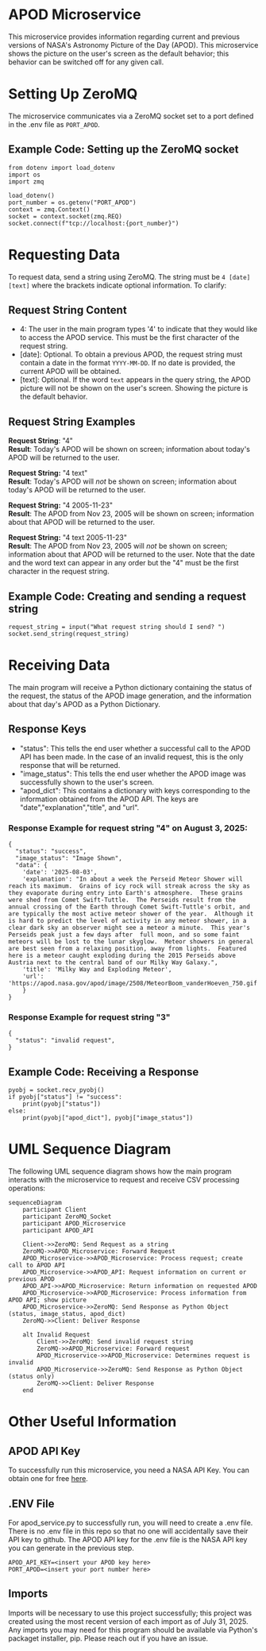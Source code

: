 # APOD Microservice
This microservice provides information regarding current and previous versions of NASA's Astronomy Picture of the Day (APOD). This microservice shows the picture on the user's screen as the default behavior; this behavior can be switched off for any given call. 

# Setting Up ZeroMQ
The microservice communicates via a ZeroMQ socket set to a port defined in the .env file as `PORT_APOD`.

## Example Code: Setting up the ZeroMQ socket
```
from dotenv import load_dotenv
import os
import zmq

load_dotenv()
port_number = os.getenv("PORT_APOD")
context = zmq.Context()
socket = context.socket(zmq.REQ) 
socket.connect(f"tcp://localhost:{port_number}")
```

# Requesting Data
To request data, send a string using ZeroMQ. The string must be `4 [date] [text]` where the brackets indicate optional information. To clarify:

## Request String Content
* 4: The user in the main program types '4' to indicate that they would like to access the APOD service. This must be the first character of the request string.
* \[date\]: Optional. To obtain a previous APOD, the request string must contain a date in the format `YYYY-MM-DD`. If no date is provided, the current APOD will be obtained.
* \[text\]: Optional. If the word `text` appears in the query string, the APOD picture will not be shown on the user's screen. Showing the picture is the default behavior.

## Request String Examples
**Request String**: "4"  
**Result**: Today's APOD will be shown on screen; information about today's APOD will be returned to the user. 

**Request String:** "4 text"  
**Result**: Today's APOD will *not* be shown on screen; information about today's APOD will be returned to the user. 

**Request String:** "4 2005-11-23"  
**Result**: The APOD from Nov 23, 2005 will be shown on screen; information about that APOD will be returned to the user. 

**Request String:** "4 text 2005-11-23"  
**Result**: The APOD from Nov 23, 2005 will *not* be shown on screen; information about that APOD will be returned to the user. Note that the date and the word text can appear in any order but the "4" must be the first character in the request string.

## Example Code: Creating and sending a request string
```
request_string = input("What request string should I send? ")
socket.send_string(request_string)
```

# Receiving Data
The main program will receive a Python dictionary containing the status of the request, the status of the APOD image generation, and the information about that day's APOD as a Python Dictionary.

## Response Keys
* "status": This tells the end user whether a successful call to the APOD API has been made. In the case of an invalid request, this is the only response that will be returned.
* "image_status": This tells the end user whether the APOD image was successfully shown to the user's screen.
* "apod_dict": This contains a dictionary with keys corresponding to the information obtained from the APOD API. The keys are "date","explanation","title", and "url".

### Response Example for request string "4" on August 3, 2025:  
```
{
  "status": "success",
  "image_status": "Image Shown",
  "data": {
    'date': '2025-08-03', 
    'explanation': "In about a week the Perseid Meteor Shower will reach its maximum.  Grains of icy rock will streak across the sky as they evaporate during entry into Earth's atmosphere.  These grains were shed from Comet Swift-Tuttle.  The Perseids result from the annual crossing of the Earth through Comet Swift-Tuttle's orbit, and are typically the most active meteor shower of the year.  Although it is hard to predict the level of activity in any meteor shower, in a clear dark sky an observer might see a meteor a minute.  This year's Perseids peak just a few days after  full moon, and so some faint meteors will be lost to the lunar skyglow.  Meteor showers in general are best seen from a relaxing position, away from lights.  Featured here is a meteor caught exploding during the 2015 Perseids above Austria next to the central band of our Milky Way Galaxy.", 
    'title': 'Milky Way and Exploding Meteor', 
    'url': 'https://apod.nasa.gov/apod/image/2508/MeteorBoom_vanderHoeven_750.gif'
    }
}
```
### Response Example for request string "3"
```
{
  "status": "invalid request",
}
```

## Example Code: Receiving a Response
```
pyobj = socket.recv_pyobj()
if pyobj["status"] != "success":
    print(pyobj["status"])
else:
    print(pyobj["apod_dict"], pyobj["image_status"])
```
# UML Sequence Diagram
The following UML sequence diagram shows how the main program interacts with the microservice to request and receive CSV processing operations:
```mermaid
sequenceDiagram
    participant Client
    participant ZeroMQ_Socket
    participant APOD_Microservice
    participant APOD_API
    
    Client->>ZeroMQ: Send Request as a string
    ZeroMQ->>APOD_Microservice: Forward Request
    APOD_Microservice->>APOD_Microservice: Process request; create call to APOD API
    APOD_Microservice->>APOD_API: Request information on current or previous APOD
    APOD_API->>APOD_Microservice: Return information on requested APOD
    APOD_Microservice->>APOD_Microservice: Process information from APOD API; show picture
    APOD_Microservice->>ZeroMQ: Send Response as Python Object (status, image_status, apod_dict)
    ZeroMQ->>Client: Deliver Response
    
    alt Invalid Request
        Client->>ZeroMQ: Send invalid request string
        ZeroMQ->>APOD_Microservice: Forward request
        APOD_Microservice->>APOD_Microservice: Determines request is invalid
        APOD_Microservice->>ZeroMQ: Send Response as Python Object (status only)
        ZeroMQ->>Client: Deliver Response
    end
```

# Other Useful Information 

## APOD API Key
To successfully run this microservice, you need a NASA API Key. You can obtain one for free [here](https://api.nasa.gov/).

## .ENV File
For apod_service.py to successfully run, you will need to create a .env file. There is no .env file in this repo so that no one will accidentally save their API key to github. The APOD API key for the .env file is the NASA API key you can generate in the previous step. 
```
APOD_API_KEY=<insert your APOD key here>
PORT_APOD=<insert your port number here>
```

## Imports
Imports will be necessary to use this project successfully; this project was created using the most recent version of each import as of July 31, 2025. Any imports you may need for this program should be available via Python's packaget installer, pip. Please reach out if you have an issue.
